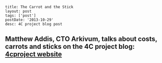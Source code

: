```
title: The Carrot and the Stick
layout: post
tags: ['post']
postDate: '2013-10-29'
desc: 4C project blog post
```

## Matthew Addis, CTO Arkivum, talks about costs, carrots and sticks on the 4C project blog:  [4cproject website](http://www.4cproject.eu/news-and-comment/4c-blog/63-the-carrot-and-the-stick-by-matthew-addis)
